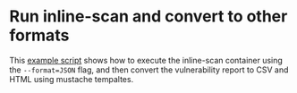 # Run inline-scan and convert to other formats

This [example script](run-inline-scan.sh) shows how to execute the inline-scan container using the `--format=JSON` flag, and then convert the vulnerability report to CSV and HTML using mustache tempaltes.

